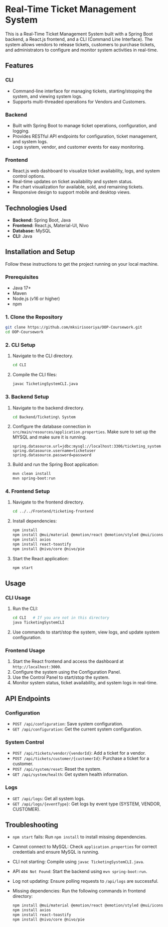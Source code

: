 # Real-Time Ticket Management System

This is a Real-Time Ticket Management System built with a Spring Boot backend, a React.js frontend, and a CLI (Command Line Interface). The system allows vendors to release tickets, customers to purchase tickets, and administrators to configure and monitor system activities in real-time.

## Features

### CLI

*   Command-line interface for managing tickets, starting/stopping the system, and viewing system logs.
*   Supports multi-threaded operations for Vendors and Customers.

### Backend

*   Built with Spring Boot to manage ticket operations, configuration, and logging.
*   Provides RESTful API endpoints for configuration, ticket management, and system logs.
*   Logs system, vendor, and customer events for easy monitoring.

### Frontend

*   React.js web dashboard to visualize ticket availability, logs, and system control options.
*   Real-time updates on ticket availability and system status.
*   Pie chart visualization for available, sold, and remaining tickets.
*   Responsive design to support mobile and desktop views.

## Technologies Used

*   **Backend:** Spring Boot, Java
*   **Frontend:** React.js, Material-UI, Nivo
*   **Database:** MySQL
*   **CLI:** Java

## Installation and Setup

Follow these instructions to get the project running on your local machine.

### Prerequisites

*   Java 17+
*   Maven
*   Node.js (v16 or higher)
*   npm

### 1. Clone the Repository

```bash
git clone https://github.com/mksirisooriya/OOP-Coursework.git
cd OOP-Coursework 
```

### 2. CLI Setup

1.  Navigate to the CLI directory.

    ```bash
    cd CLI
    ```
2.  Compile the CLI files:

    ```bash
    javac TicketingSystemCLI.java
    ```

### 3. Backend Setup

1.  Navigate to the backend directory.

    ```bash
    cd Backend/Ticketing\ System
    ```
2.  Configure the database connection in `src/main/resources/application.properties`.  Make sure to set up the MYSQL and make sure it is running.

    ```properties
    spring.datasource.url=jdbc:mysql://localhost:3306/ticketing_system
    spring.datasource.username=ticketuser
    spring.datasource.password=password
    ```
3.  Build and run the Spring Boot application:

    ```bash
    mvn clean install
    mvn spring-boot:run
    ```

### 4. Frontend Setup

1.  Navigate to the frontend directory.

    ```bash
    cd ../../Frontend/ticketing-frontend
    ```
2.  Install dependencies:

    ```bash
    npm install
    npm install @mui/material @emotion/react @emotion/styled @mui/icons-material
    npm install axios
    npm install react-toastify
    npm install @nivo/core @nivo/pie
    ```
3.  Start the React application:

    ```bash
    npm start
    ```

## Usage

### CLI Usage

1.  Run the CLI:

    ```bash
    cd CLI   # If you are not in this directory
    java TicketingSystemCLI
    ```
2.  Use commands to start/stop the system, view logs, and update system configuration.

### Frontend Usage

1.  Start the React frontend and access the dashboard at `http://localhost:3000`.
2.  Configure the system using the Configuration Panel.
3.  Use the Control Panel to start/stop the system.
4.  Monitor system status, ticket availability, and system logs in real-time.

## API Endpoints

### Configuration

*   `POST /api/configuration`: Save system configuration.
*   `GET /api/configuration`: Get the current system configuration.

### System Control

*   `POST /api/tickets/vendor/{vendorId}`: Add a ticket for a vendor.
*   `POST /api/tickets/customer/{customerId}`: Purchase a ticket for a customer.
*   `POST /api/system/reset`: Reset the system.
*   `GET /api/system/health`: Get system health information.

### Logs

*   `GET /api/logs`: Get all system logs.
*   `GET /api/logs/{eventType}`: Get logs by event type (SYSTEM, VENDOR, CUSTOMER).

## Troubleshooting

*   `npm start` fails: Run `npm install` to install missing dependencies.
*   Cannot connect to MySQL: Check `application.properties` for correct credentials and ensure MySQL is running.
*   CLI not starting: Compile using `javac TicketingSystemCLI.java`.
*   API `404 Not Found`: Start the backend using `mvn spring-boot:run`.
*   Log not updating: Ensure polling requests to `/api/logs` are successful.
*   Missing dependencies: Run the following commands in frontend directory:

    ```bash
    npm install @mui/material @emotion/react @emotion/styled @mui/icons-material
    npm install axios
    npm install react-toastify
    npm install @nivo/core @nivo/pie
    ```